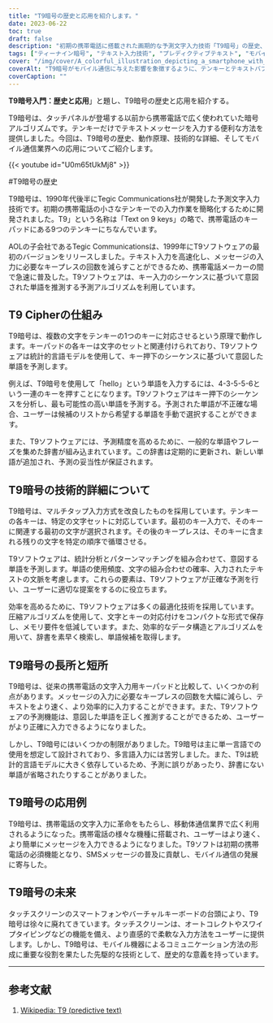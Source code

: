```yaml
---
title: "T9暗号の歴史と応用を紹介します。"
date: 2023-06-22
toc: true
draft: false
description: "初期の携帯電話に搭載された画期的な予測文字入力技術「T9暗号」の歴史、動作原理、応用例を紹介します。"
tags: ["ティーナイン暗号", "テキスト入力技術", "プレディクティブテキスト", "モバイルフォン", "テンキーパッド", "テジックコミュニケーションズ", "マルチタップインプット", "統計的言語モデル", "モバイル通信", "SMSメッセージング", "タッチスクリーンスマートフォン", "仮想キーボード", "T9史", "T9ソフト", "テンキー入力", "単語予測", "語句案", "テキスト入力の効率化", "タイピングスピードアップ", "キー入力を減らす", "言語予測アルゴリズム", "初期の携帯電話技術", "テキスト入力の進化", "移動体通信", "T9暗号の重要性", "テキスト入力革命", "ケータイユーザビリティ", "T9予測アルゴリズム", "T9辞書", "せいぎょかんかく"]
cover: "/img/cover/A_colorful_illustration_depicting_a_smartphone_with_a_number.png"
coverAlt: "T9暗号がモバイル通信に与えた影響を象徴するように、テンキーとテキストバブルを持つスマートフォンを描いたカラフルなイラストです。"
coverCaption: ""
---
```


**T9暗号入門：歴史と応用**」と題し、T9暗号の歴史と応用を紹介する。

T9暗号は、タッチパネルが登場する以前から携帯電話で広く使われていた暗号アルゴリズムです。テンキーだけでテキストメッセージを入力する便利な方法を提供しました。今回は、T9暗号の歴史、動作原理、技術的な詳細、そしてモバイル通信業界への応用についてご紹介します。

{{< youtube id="U0m65tUkMj8" >}}

#T9暗号の歴史

T9暗号は、1990年代後半にTegic Communications社が開発した予測文字入力技術です。初期の携帯電話の小さなテンキーでの入力作業を簡略化するために開発されました。T9」という名称は「Text on 9 keys」の略で、携帯電話のキーパッドにある9つのテンキーにちなんでいます。

AOLの子会社であるTegic Communicationsは、1999年にT9ソフトウェアの最初のバージョンをリリースしました。テキスト入力を高速化し、メッセージの入力に必要なキープレスの回数を減らすことができるため、携帯電話メーカーの間で急速に普及した。T9ソフトウェアは、キー入力のシーケンスに基づいて意図された単語を推測する予測アルゴリズムを利用しています。

## T9 Cipherの仕組み

T9暗号は、複数の文字をテンキーの1つのキーに対応させるという原理で動作します。キーパッドの各キーは文字のセットと関連付けられており、T9ソフトウェアは統計的言語モデルを使用して、キー押下のシーケンスに基づいて意図した単語を予測します。

例えば、T9暗号を使用して「hello」という単語を入力するには、4-3-5-5-6という一連のキーを押すことになります。T9ソフトウェアはキー押下のシーケンスを分析し、最も可能性の高い単語を予測する。予測された単語が不正確な場合、ユーザーは候補のリストから希望する単語を手動で選択することができます。

また、T9ソフトウェアには、予測精度を高めるために、一般的な単語やフレーズを集めた辞書が組み込まれています。この辞書は定期的に更新され、新しい単語が追加され、予測の妥当性が保証されます。

## T9暗号の技術的詳細について

T9暗号は、マルチタップ入力方式を改良したものを採用しています。テンキーの各キーは、特定の文字セットに対応しています。最初のキー入力で、そのキーに関連する最初の文字が選択されます。その後のキープレスは、そのキーに含まれる残りの文字を特定の順序で循環させる。

T9ソフトウェアは、統計分析とパターンマッチングを組み合わせて、意図する単語を予測します。単語の使用頻度、文字の組み合わせの確率、入力されたテキストの文脈を考慮します。これらの要素は、T9ソフトウェアが正確な予測を行い、ユーザーに適切な提案をするのに役立ちます。

効率を高めるために、T9ソフトウェアは多くの最適化技術を採用しています。圧縮アルゴリズムを使用して、文字とキーの対応付けをコンパクトな形式で保存し、メモリ要件を低減しています。また、効率的なデータ構造とアルゴリズムを用いて、辞書を素早く検索し、単語候補を取得します。

## T9暗号の長所と短所

T9暗号は、従来の携帯電話の文字入力用キーパッドと比較して、いくつかの利点があります。メッセージの入力に必要なキープレスの回数を大幅に減らし、テキストをより速く、より効率的に入力することができます。また、T9ソフトウェアの予測機能は、意図した単語を正しく推測することができるため、ユーザーがより正確に入力できるようになりました。

しかし、T9暗号にはいくつかの制限がありました。T9暗号は主に単一言語での使用を想定して設計されており、多言語入力には苦労しました。また、T9は統計的言語モデルに大きく依存しているため、予測に誤りがあったり、辞書にない単語が省略されたりすることがありました。

## T9暗号の応用例

T9暗号は、携帯電話の文字入力に革命をもたらし、移動体通信業界で広く利用されるようになった。携帯電話の様々な機種に搭載され、ユーザーはより速く、より簡単にメッセージを入力できるようになりました。T9ソフトは初期の携帯電話の必須機能となり、SMSメッセージの普及に貢献し、モバイル通信の発展に寄与した。

## T9暗号の未来

タッチスクリーンのスマートフォンやバーチャルキーボードの台頭により、T9暗号は徐々に廃れてきています。タッチスクリーンは、オートコレクトやスワイプタイピングなどの機能を備え、より直感的で柔軟な入力方法をユーザーに提供します。しかし、T9暗号は、モバイル機器によるコミュニケーション方法の形成に重要な役割を果たした先駆的な技術として、歴史的な意義を持っています。

______

## 参考文献

1. [Wikipedia: T9 (predictive text)](https://en.wikipedia.org/wiki/T9_(predictive_text))
